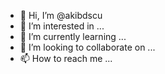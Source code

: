 - 👋 Hi, I’m @akibdscu
- 👀 I’m interested in ...
- 🌱 I’m currently learning ...
- 💞️ I’m looking to collaborate on ...
- 📫 How to reach me ...

<!---
akibdscu/akibdscu is a ✨ special ✨ repository because its `README.md` (this file) appears on your GitHub profile.
You can click the Preview link to take a look at your changes.
--->
